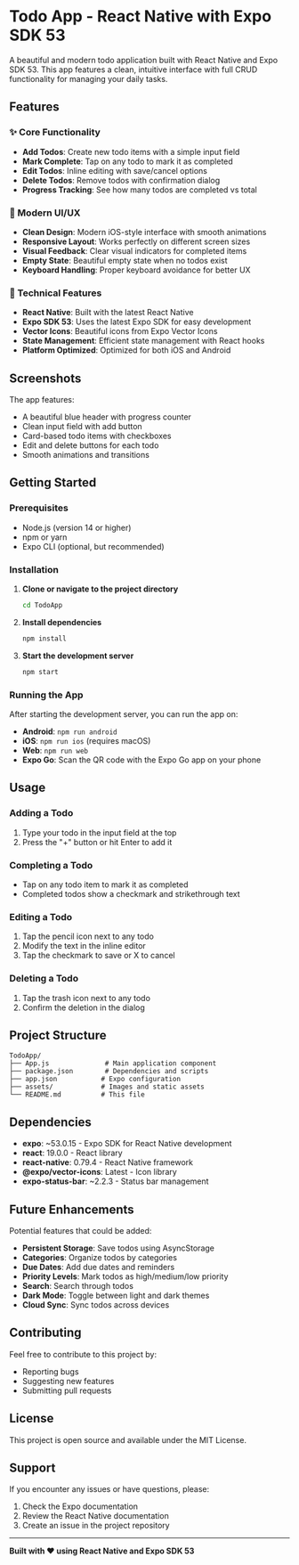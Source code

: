 # Todo App - React Native with Expo SDK 53

A beautiful and modern todo application built with React Native and Expo SDK 53. This app features a clean, intuitive interface with full CRUD functionality for managing your daily tasks.

## Features

### ✨ Core Functionality
- **Add Todos**: Create new todo items with a simple input field
- **Mark Complete**: Tap on any todo to mark it as completed
- **Edit Todos**: Inline editing with save/cancel options
- **Delete Todos**: Remove todos with confirmation dialog
- **Progress Tracking**: See how many todos are completed vs total

### 🎨 Modern UI/UX
- **Clean Design**: Modern iOS-style interface with smooth animations
- **Responsive Layout**: Works perfectly on different screen sizes
- **Visual Feedback**: Clear visual indicators for completed items
- **Empty State**: Beautiful empty state when no todos exist
- **Keyboard Handling**: Proper keyboard avoidance for better UX

### 🔧 Technical Features
- **React Native**: Built with the latest React Native
- **Expo SDK 53**: Uses the latest Expo SDK for easy development
- **Vector Icons**: Beautiful icons from Expo Vector Icons
- **State Management**: Efficient state management with React hooks
- **Platform Optimized**: Optimized for both iOS and Android

## Screenshots

The app features:
- A beautiful blue header with progress counter
- Clean input field with add button
- Card-based todo items with checkboxes
- Edit and delete buttons for each todo
- Smooth animations and transitions

## Getting Started

### Prerequisites
- Node.js (version 14 or higher)
- npm or yarn
- Expo CLI (optional, but recommended)

### Installation

1. **Clone or navigate to the project directory**
   ```bash
   cd TodoApp
   ```

2. **Install dependencies**
   ```bash
   npm install
   ```

3. **Start the development server**
   ```bash
   npm start
   ```

### Running the App

After starting the development server, you can run the app on:

- **Android**: `npm run android`
- **iOS**: `npm run ios` (requires macOS)
- **Web**: `npm run web`
- **Expo Go**: Scan the QR code with the Expo Go app on your phone

## Usage

### Adding a Todo
1. Type your todo in the input field at the top
2. Press the "+" button or hit Enter to add it

### Completing a Todo
- Tap on any todo item to mark it as completed
- Completed todos show a checkmark and strikethrough text

### Editing a Todo
1. Tap the pencil icon next to any todo
2. Modify the text in the inline editor
3. Tap the checkmark to save or X to cancel

### Deleting a Todo
1. Tap the trash icon next to any todo
2. Confirm the deletion in the dialog

## Project Structure

```
TodoApp/
├── App.js              # Main application component
├── package.json        # Dependencies and scripts
├── app.json           # Expo configuration
├── assets/            # Images and static assets
└── README.md          # This file
```

## Dependencies

- **expo**: ~53.0.15 - Expo SDK for React Native development
- **react**: 19.0.0 - React library
- **react-native**: 0.79.4 - React Native framework
- **@expo/vector-icons**: Latest - Icon library
- **expo-status-bar**: ~2.2.3 - Status bar management

## Future Enhancements

Potential features that could be added:
- **Persistent Storage**: Save todos using AsyncStorage
- **Categories**: Organize todos by categories
- **Due Dates**: Add due dates and reminders
- **Priority Levels**: Mark todos as high/medium/low priority
- **Search**: Search through todos
- **Dark Mode**: Toggle between light and dark themes
- **Cloud Sync**: Sync todos across devices

## Contributing

Feel free to contribute to this project by:
- Reporting bugs
- Suggesting new features
- Submitting pull requests

## License

This project is open source and available under the MIT License.

## Support

If you encounter any issues or have questions, please:
1. Check the Expo documentation
2. Review the React Native documentation
3. Create an issue in the project repository

---

**Built with ❤️ using React Native and Expo SDK 53** 
